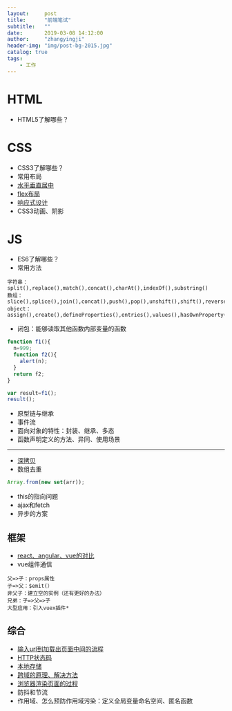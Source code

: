 ```yaml
---
layout:     post
title:      "前端笔试"
subtitle:   ""
date:       2019-03-08 14:12:00
author:     "zhangyingji"
header-img: "img/post-bg-2015.jpg"
catalog: true
tags:
    - 工作
---
```


# HTML

- HTML5了解哪些？

# CSS

- CSS3了解哪些？
- 常用布局
- [水平垂直居中](https://blog.zhangyingji.cn/2018/07/23/center/)
- [flex布局](https://blog.zhangyingji.cn/2018/05/18/flex/)
- [响应式设计](https://blog.zhangyingji.cn/2018/09/15/web-responsive-design/)
- CSS3动画、阴影

# JS

- ES6了解哪些？
- 常用方法

```
字符串：split(),replace(),match(),concat(),charAt(),indexOf(),substring()
数组：slice(),splice(),join(),concat(),push(),pop(),unshift(),shift(),reverse()
object：assign(),create(),defineProperties(),entries(),values(),hasOwnProperty(),freeze(),isFrozen()
```

- 闭包：能够读取其他函数内部变量的函数

```javascript
function f1(){
  n=999;
  function f2(){
    alert(n);
  }
  return f2;
}

var result=f1();
result();
```

- 原型链与继承
- 事件流
- 面向对象的特性：封装、继承、多态
- 函数声明定义的方法、异同、使用场景

---

- [深拷贝](http://blog.zhangyingji.cn/2018/10/23/deep-clone/)
- 数组去重

```javascript
Array.from(new set(arr));
```

- this的指向问题
- ajax和fetch
- 异步的方案

## 框架

- [react、angular、vue的对比](https://cn.vuejs.org/v2/guide/comparison.html)
- vue组件通信

```
父=>子：props属性
子=>父：$emit(）
非父子：建立空的实例（还有更好的办法）
兄弟：子=>父=>子
大型应用：引入vuex插件*
```

## 综合

- [输入url到加载出页面中间的流程](https://blog.zhangyingji.cn/2018/07/26/loading-web/)
- [HTTP状态码](https://blog.zhangyingji.cn/2018/07/26/http-status/)
- [本地存储](https://blog.zhangyingji.cn/2018/09/10/cookie-localStroage-sessionStroage/)
- [跨域的原理、解决方法](http://www.ruanyifeng.com/blog/2016/04/same-origin-policy.html)
- [浏览器渲染页面的过程](https://segmentfault.com/a/1190000010298038)
- 防抖和节流
- 作用域、怎么预防作用域污染：定义全局变量命名空间、匿名函数